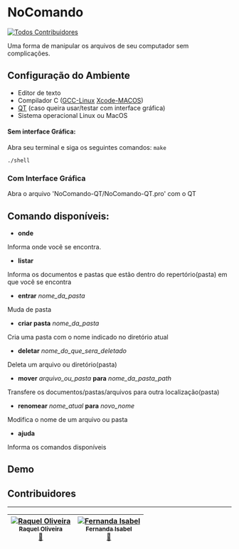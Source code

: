 # NoComando
[![Todos Contribuidores](https://img.shields.io/badge/all_contributors-2-orange.svg?style=flat-square)](#contribuidores)

Uma forma de manipular os arquivos de seu computador sem complicações.

## Configuração do Ambiente

- Editor de texto
- Compilador C ([GCC-Linux](http://gcc.gnu.org/install/) [Xcode-MACOS](https://developer.apple.com/xcode/))
- [QT](https://www.qt.io/download/) (caso queira usar/testar com interface gráfica)
- Sistema operacional Linux ou MacOS

#### Sem interface Gráfica:
Abra seu terminal e siga os seguintes comandos:
`make`

`./shell`

### Com Interface Gráfica
Abra o arquivo 'NoComando-QT/NoComando-QT.pro' com o QT


## Comando disponíveis:

- **onde**

Informa onde você se encontra.

- **listar**

Informa os documentos e pastas que estão dentro do repertório(pasta) em que você se encontra

- **entrar** *nome_da_pasta*

Muda de pasta

- **criar pasta** *nome_da_pasta*

Cria uma pasta com o nome indicado no diretório atual

- **deletar** *nome_do_que_sera_deletado*

Deleta um arquivo ou diretório(pasta)

- **mover** *arquivo_ou_pasta* **para** *nome_da_pasta_path*

Transfere os documentos/pastas/arquivos para outra localização(pasta)

- **renomear** *nome_atual* **para** *novo_nome*

Modifica o nome de um arquivo ou pasta

- **ajuda**

Informa os comandos disponíveis

## Demo



## Contribuidores ##
---

| [![Raquel Oliveira](https://avatars.githubusercontent.com/raquel-oliveira?s=100)<br /><sub> Raquel Oliveira</sub>](http://raquel-oliveira.github.io)<br />[👀](https://github.com/raquel-oliveira/NoComando/commits/master?author=raquel-oliveira) | [![Fernanda Isabel](https://avatars.githubusercontent.com/feisabel?s=100)<br /><sub>Fernanda Isabel</sub>](https://github.com/feisabel)<br />[👀](https://github.com/raquel-oliveira/NoComando/commits/master?author=feisabel)|
| :---: | :---: |

